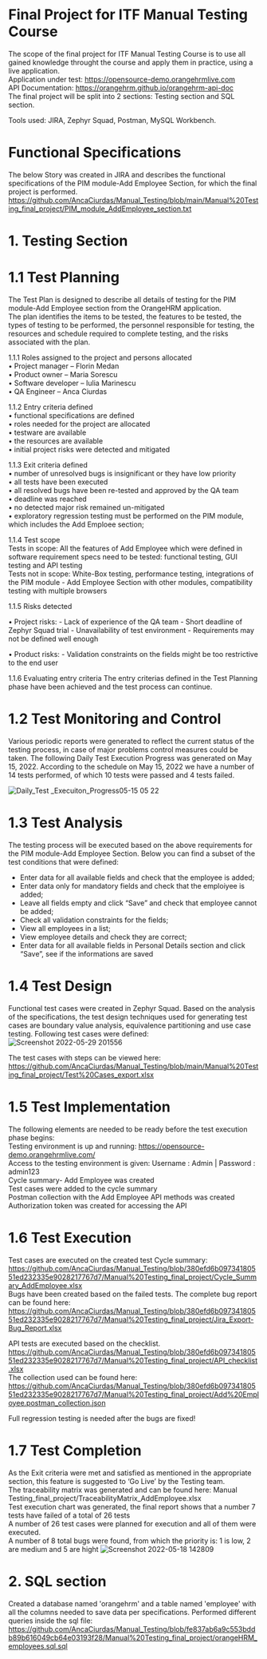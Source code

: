 # Final Project for ITF Manual Testing Course

The scope of the final project for ITF Manual Testing Course is to use all gained knowledge throught the course and apply them in practice, using a live application.\
Application under test: https://opensource-demo.orangehrmlive.com \
API Documentation: https://orangehrm.github.io/orangehrm-api-doc  \
The final project will be split into 2 sections: Testing section and SQL section.

Tools used: JIRA, Zephyr Squad, Postman, MySQL Workbench.

# Functional Specifications

The below Story was created in JIRA and describes the functional specifications of the PIM module-Add Employee Section, for which the final project is performed.
https://github.com/AncaCiurdas/Manual_Testing/blob/main/Manual%20Testing_final_project/PIM_module_AddEmployee_section.txt

# 1.	Testing Section

# 1.1	Test Planning

The Test Plan is designed to describe all details of testing for the PIM module-Add Employee section from the OrangeHRM application.\
The plan identifies the items to be tested, the features to be tested, the types of testing to be performed, the personnel responsible for testing, the resources and schedule required to complete testing, and the risks associated with the plan.

1.1.1	Roles assigned to the project and persons allocated\
•	Project manager – Florin Medan\
•	Product owner – Maria Sorescu\
•	Software developer – Iulia Marinescu\
•	QA Engineer – Anca Ciurdas

1.1.2	Entry criteria defined\
•	functional specifications are defined\
•	roles needed for the project are allocated\
•	testware are available\
•	the resources are available\
•	initial project risks were detected and mitigated

1.1.3	Exit criteria defined\
•	number of unresolved bugs is insignificant or they have low priority\
•	all tests have been executed\
•	all resolved bugs have been re-tested and approved by the QA team\
•	deadline was reached\
•	no detected major risk remained un-mitigated\
•	exploratory regression testing must be performed on the PIM module, which includes the Add Emploee section;

1.1.4	Test scope\
Tests in scope: All the features of Add Employee which were defined in software requirement specs need to be tested: functional testing, GUI testing and API testing\
Tests not in scope: White-Box testing, performance testing, integrations of the PIM module - Add Employee Section with other modules, compatibility testing with multiple browsers

1.1.5	Risks detected

•	Project risks:
	- Lack of experience of the QA team
	- Short deadline of Zephyr Squad trial
	- Unavailability of test environment
	- Requirements may not be defined well enough

•	Product risks:
	- Validation constraints on the fields might be too restrictive to the end user

1.1.6	Evaluating entry criteria
The entry criterias defined in the Test Planning phase have been achieved and the test process can continue.

# 1.2	Test Monitoring and Control

Various periodic reports were generated to reflect the current status of the testing process, in case of major problems control measures could be taken. The following Daily Test Execution Progress was generated on May 15, 2022.
According to the schedule on May 15, 2022 we have a number of 14 tests performed, of which 10 tests were passed and 4 tests failed.

 ![Daily_Test _Execuiton_Progress05-15 05 22](https://user-images.githubusercontent.com/104024181/170883049-37a6190d-92bf-4466-894e-60ba837ed623.png)

# 1.3	Test Analysis

The testing process will be executed based on the above requirements for the PIM module-Add Employee Section.
Below you can find a subset of the test conditions that were defined:

-	Enter data for all available fields and check that the employee is added;
-	Enter data only for mandatory fields and check that the emploiyee is added;
-	Leave all fields empty and click “Save” and check that employee cannot be added;
-	Check all validation constraints for the fields;
-	View all employees in a list;
-	View employee details and check they are correct;
-	Enter data for all available fields in Personal Details section and click “Save”, see if the informations are saved

# 1.4	Test Design

Functional test cases were created in Zephyr Squad. Based on the analysis of the specifications, the test design techniques used for generating test cases are boundary value analysis, equivalence partitioning and use case testing. Following test cases were defined:
 ![Screenshot 2022-05-29 201556](https://user-images.githubusercontent.com/104024181/170883032-1d4bed44-b212-4f93-a763-c4d85f785293.png)

The test cases with steps can be viewed here: https://github.com/AncaCiurdas/Manual_Testing/blob/main/Manual%20Testing_final_project/Test%20Cases_export.xlsx 

# 1.5	Test Implementation

The following elements are needed to be ready before the test execution phase begins:\
Testing environment is up and running: https://opensource-demo.orangehrmlive.com/ \
Access to the testing environment is given: Username : Admin | Password : admin123\
Cycle summary- Add Employee was created\
Test cases were added to the cycle summary\
Postman collection with the Add Employee API methods was created\
Authorization token was created for accessing the API

# 1.6	Test Execution

Test cases are executed on the created test Cycle summary:\
https://github.com/AncaCiurdas/Manual_Testing/blob/380efd6b09734180551ed232335e9028217767d7/Manual%20Testing_final_project/Cycle_Summary_AddEmployee.xlsx \
Bugs have been created based on the failed tests. The complete bug report can be found here:
https://github.com/AncaCiurdas/Manual_Testing/blob/380efd6b09734180551ed232335e9028217767d7/Manual%20Testing_final_project/Jira_Export-Bug_Report.xlsx

API tests are executed based on the checklist.\
https://github.com/AncaCiurdas/Manual_Testing/blob/380efd6b09734180551ed232335e9028217767d7/Manual%20Testing_final_project/API_checklist.xlsx \
The collection used can be found here:\
https://github.com/AncaCiurdas/Manual_Testing/blob/380efd6b09734180551ed232335e9028217767d7/Manual%20Testing_final_project/Add%20Employee.postman_collection.json

Full regression testing is needed after the bugs are fixed!

# 1.7	Test Completion

As the Exit criteria were met and satisfied as mentioned in the appropriate section, this feature is suggested to ‘Go Live’ by the Testing team.\
The traceability matrix was generated and can be found here: Manual Testing_final_project/TraceabilityMatrix_AddEmployee.xlsx \
Test execution chart was generated, the final report shows that a number 7 tests have failed of a total of 26 tests\
A number of 26 test cases were planned for execution and all of them were executed.\
A number of 8 total bugs were found, from which the priority is: 1 is low, 2 are medium and 5 are hight
![Screenshot 2022-05-18 142809](https://user-images.githubusercontent.com/104024181/170882843-2c88c7d5-a26f-42df-8bca-d7c10c85eb67.png)

 # 2.	SQL section

Created a database named 'orangehrm' and a table named 'employee' with all the columns needed to save data per specifications. Performed different queries inside the sql file:\
https://github.com/AncaCiurdas/Manual_Testing/blob/fe837ab6a9c553bddb89b616049cb64e03193f28/Manual%20Testing_final_project/orangeHRM_employees.sql.sql



